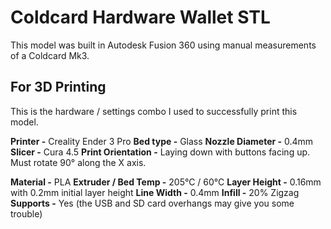 # Coldcard Hardware Wallet STL
This model was built in Autodesk Fusion 360 using manual measurements of a Coldcard Mk3.

## For 3D Printing
This is the hardware / settings combo I used to successfully print this model.

**Printer -** Creality Ender 3 Pro
**Bed type -** Glass
**Nozzle Diameter -** 0.4mm
**Slicer -** Cura 4.5
**Print Orientation -** Laying down with buttons facing up. Must rotate 90° along the X axis.

**Material -** PLA
**Extruder / Bed Temp -** 205°C / 60°C
**Layer Height -** 0.16mm with 0.2mm initial layer height
**Line Width -** 0.4mm
**Infill -** 20% Zigzag
**Supports -** Yes (the USB and SD card overhangs may give you some trouble)

